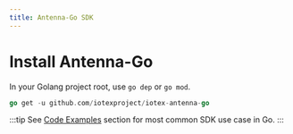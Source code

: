 ```yaml
---
title: Antenna-Go SDK
---
```


# Install Antenna-Go

In your Golang project root, use `go dep` or `go mod`.

```go
go get -u github.com/iotexproject/iotex-antenna-go
```

:::tip
See [Code Examples](/developer/examples/chain-info) section for most common SDK use case in Go.
:::
